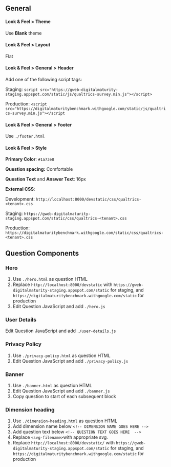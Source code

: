 ## General

#### Look & Feel > Theme

Use **Blank** theme



#### Look & Feel > Layout

Flat



#### Look & Feel > General > Header

Add one of the following script tags:

Staging: `script src="https://gweb-digitalmaturity-staging.appspot.com/static/js/qualtrics-survey.min.js"></script>`

Production: `<script src="https://digitalmaturitybenchmark.withgoogle.com/static/js/qualtrics-survey.min.js"></script`



#### Look & Feel > General > Footer

Use `./footer.html`



#### Look & Feel > Style

**Primary Color**: `#1a73e8`

**Question spacing:** Comfortable

**Question Text** and **Answer Text**: 16px

**External CSS**:

Development: `http://localhost:8000/devstatic/css/qualtrics-<tenant>.css`

Staging: `https://gweb-digitalmaturity-staging.appspot.com/static/css/qualtrics-<tenant>.css`

Production: `https://digitalmaturitybenchmark.withgoogle.com/static/css/qualtrics-<tenant>.css`



## Question Components

### Hero

1. Use `./hero.html` as question HTML
2. Replace `http://localhost:8000/devstatic` with `https://gweb-digitalmaturity-staging.appspot.com/static` for staging, and `https://digitalmaturitybenchmark.withgoogle.com/static` for production
3. Edit Question JavaScript and add `./hero.js`



### User Details

Edit Question JavaScript and add `./user-details.js`



### Privacy Policy

1. Use `./privacy-policy.html` as question HTML
2. Edit Question JavaScript and add `./privacy-policy.js`



### Banner

1. Use `./banner.html` as question HTML
2. Edit Question JavaScript and add `./banner.js`
3. Copy question to start of each subsequent block



### Dimension heading

1. Use `./dimension-heading.html` as question HTML
2. Add dimension name below `<!-- DIMENSION NAME GOES HERE -->`
3. Add question text below `<!-- QUESTION TEXT GOES HERE  -->`
4. Replace `<svg-filename>`with appropriate svg.
5. Replace `http://localhost:8000/devstatic/` with `https://gweb-digitalmaturity-staging.appspot.com/static` for staging, and `https://digitalmaturitybenchmark.withgoogle.com/static` for production



















